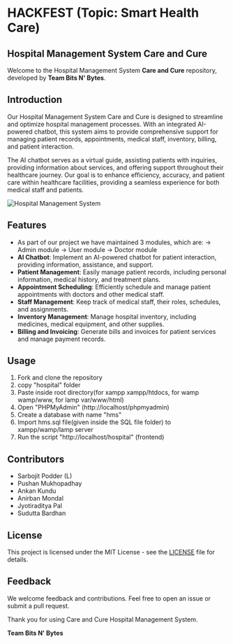 # HACKFEST (Topic: Smart Health Care)

## Hospital Management System Care and Cure

Welcome to the Hospital Management System **Care and Cure** repository, developed by **Team Bits N' Bytes**.

## Introduction

Our Hospital Management System Care and Cure is designed to streamline and optimize hospital management processes. With an integrated AI-powered chatbot, this system aims to provide comprehensive support for managing patient records, appointments, medical staff, inventory, billing, and patient interaction.

The AI chatbot serves as a virtual guide, assisting patients with inquiries, providing information about services, and offering support throughout their healthcare journey. Our goal is to enhance efficiency, accuracy, and patient care within healthcare facilities, providing a seamless experience for both medical staff and patients.

![Hospital Management System](Hackfest.jpg)

## Features
- As part of our project we have maintained 3 modules, which are:
                                                          <tr>
                                                            <td> → Admin module </td>
                                                            <td>  → User module</td>
                                                             <td> → Doctor module</td>
                                                           </tr>
- **AI Chatbot**: Implement an AI-powered chatbot for patient interaction, providing information, assistance, and support.
- **Patient Management**: Easily manage patient records, including personal information, medical history, and treatment plans.
- **Appointment Scheduling**: Efficiently schedule and manage patient appointments with doctors and other medical staff.
- **Staff Management**: Keep track of medical staff, their roles, schedules, and assignments.
- **Inventory Management**: Manage hospital inventory, including medicines, medical equipment, and other supplies.
- **Billing and Invoicing**: Generate bills and invoices for patient services and manage payment records.

## Usage
1. Fork and clone the repository
2. copy "hospital" folder
3. Paste inside root directory(for xampp xampp/htdocs, for wamp wamp/www, for lamp var/www/html)
4. Open "PHPMyAdmin" (http://localhost/phpmyadmin)
5. Create a database with name "hms"
6. Import hms.sql file(given inside the SQL file folder) to xampp/wamp/lamp server
7. Run the script "http://localhost/hospital" (frontend)

## Contributors
- Sarbojit Podder (L)
- Pushan Mukhopadhay
- Ankan Kundu
- Anirban Mondal
- Jyotiraditya Pal
- Sudutta Bardhan

## License
This project is licensed under the MIT License - see the [LICENSE](LICENSE) file for details.

## Feedback
We welcome feedback and contributions. Feel free to open an issue or submit a pull request.

Thank you for using Care and Cure Hospital Management System. 

**Team Bits N' Bytes**
